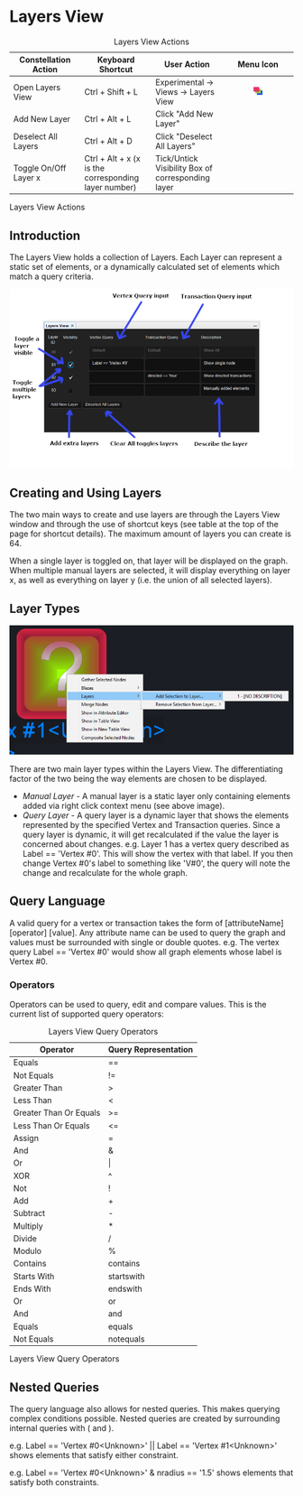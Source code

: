 # Layers View

<table data-border="1">
<caption>Layers View Actions</caption>
<colgroup>
<col style="width: 25%" />
<col style="width: 25%" />
<col style="width: 25%" />
<col style="width: 25%" />
</colgroup>
<thead>
<tr class="header">
<th scope="col"><strong>Constellation Action</strong></th>
<th scope="col"><strong>Keyboard Shortcut</strong></th>
<th scope="col"><strong>User Action</strong></th>
<th scope="col"><strong>Menu Icon</strong></th>
</tr>
</thead>
<tbody>
<tr class="odd">
<td>Open Layers View</td>
<td>Ctrl + Shift + L</td>
<td>Experimental -&gt; Views -&gt; Layers View</td>
<td><div style="text-align: center">
<img src="../resources/layers-view.png" width="16" height="16" />
</div></td>
</tr>
<tr class="even">
<td>Add New Layer</td>
<td>Ctrl + Alt + L</td>
<td>Click "Add New Layer"</td>
<td></td>
</tr>
<tr class="odd">
<td>Deselect All Layers</td>
<td>Ctrl + Alt + D</td>
<td>Click "Deselect All Layers"</td>
<td></td>
</tr>
<tr class="even">
<td>Toggle On/Off Layer x</td>
<td>Ctrl + Alt + x (x is the corresponding layer number)</td>
<td>Tick/Untick Visibility Box of corresponding layer</td>
<td></td>
</tr>
</tbody>
</table>

Layers View Actions

## Introduction

The Layers View holds a collection of Layers. Each Layer can represent a
static set of elements, or a dynamically calculated set of elements
which match a query criteria.

<div style="text-align: center">

![Layers View](resources/layers-view-example.png)

</div>

## Creating and Using Layers

The two main ways to create and use layers are through the Layers View
window and through the use of shortcut keys (see table at the top of the
page for shortcut details). The maximum amount of layers you can create
is 64.

When a single layer is toggled on, that layer will be displayed on the
graph. When multiple manual layers are selected, it will display
everything on layer x, as well as everything on layer y (i.e. the union
of all selected layers).

## Layer Types

![Layers Context Menu](resources/layers-context.png)

There are two main layer types within the Layers View. The
differentiating factor of the two being the way elements are chosen to
be displayed.

-   *Manual Layer* - A manual layer is a static layer only containing
    elements added via right click context menu (see above image).
-   *Query Layer* - A query layer is a dynamic layer that shows the
    elements represented by the specified Vertex and Transaction
    queries. Since a query layer is dynamic, it will get recalculated if
    the value the layer is concerned about changes. e.g. Layer 1 has a
    vertex query described as Label == 'Vertex \#0'. This will show the
    vertex with that label. If you then change Vertex \#0's label to
    something like 'V\#0', the query will note the change and
    recalculate for the whole graph.

## Query Language

A valid query for a vertex or transaction takes the form of
\[attributeName\] \[operator\] \[value\]. Any attribute name can be used
to query the graph and values must be surrounded with single or double
quotes. e.g. The vertex query Label == 'Vertex \#0' would show all graph
elements whose label is Vertex \#0.

### Operators

Operators can be used to query, edit and compare values. This is the
current list of supported query operators:

<table data-border="1">
<caption>Layers View Query Operators</caption>
<thead>
<tr class="header">
<th scope="col"><strong>Operator</strong></th>
<th scope="col"><strong>Query Representation</strong></th>
</tr>
</thead>
<tbody>
<tr class="odd">
<td>Equals</td>
<td>==</td>
</tr>
<tr class="even">
<td>Not Equals</td>
<td>!=</td>
</tr>
<tr class="odd">
<td>Greater Than</td>
<td>&gt;</td>
</tr>
<tr class="even">
<td>Less Than</td>
<td>&lt;</td>
</tr>
<tr class="odd">
<td>Greater Than Or Equals</td>
<td>&gt;=</td>
</tr>
<tr class="even">
<td>Less Than Or Equals</td>
<td>&lt;=</td>
</tr>
<tr class="odd">
<td>Assign</td>
<td>=</td>
</tr>
<tr class="even">
<td>And</td>
<td>&amp;</td>
</tr>
<tr class="odd">
<td>Or</td>
<td>|</td>
</tr>
<tr class="even">
<td>XOR</td>
<td>^</td>
</tr>
<tr class="odd">
<td>Not</td>
<td>!</td>
</tr>
<tr class="even">
<td>Add</td>
<td>+</td>
</tr>
<tr class="odd">
<td>Subtract</td>
<td>-</td>
</tr>
<tr class="even">
<td>Multiply</td>
<td>*</td>
</tr>
<tr class="odd">
<td>Divide</td>
<td>/</td>
</tr>
<tr class="even">
<td>Modulo</td>
<td>%</td>
</tr>
<tr class="odd">
<td>Contains</td>
<td>contains</td>
</tr>
<tr class="even">
<td>Starts With</td>
<td>startswith</td>
</tr>
<tr class="odd">
<td>Ends With</td>
<td>endswith</td>
</tr>
<tr class="even">
<td>Or</td>
<td>or</td>
</tr>
<tr class="odd">
<td>And</td>
<td>and</td>
</tr>
<tr class="even">
<td>Equals</td>
<td>equals</td>
</tr>
<tr class="odd">
<td>Not Equals</td>
<td>notequals</td>
</tr>
</tbody>
</table>

Layers View Query Operators

## Nested Queries

The query language also allows for nested queries. This makes querying
complex conditions possible. Nested queries are created by surrounding
internal queries with ( and ).

e.g. Label == 'Vertex \#0&lt;Unknown&gt;' || Label == 'Vertex
\#1&lt;Unknown&gt;' shows elements that satisfy either constraint.

e.g. Label == 'Vertex \#0&lt;Unknown&gt;' & nradius == '1.5' shows
elements that satisfy both constraints.
